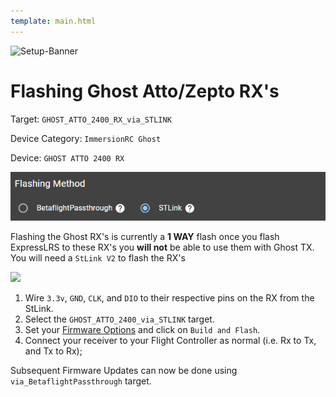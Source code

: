 ```yaml
---
template: main.html
---
```


![Setup-Banner](https://raw.githubusercontent.com/ExpressLRS/ExpressLRS-hardware/master/img/quick-start.png)

# Flashing Ghost Atto/Zepto RX's

Target: `GHOST_ATTO_2400_RX_via_STLINK`

Device Category: `ImmersionRC Ghost`

Device: `GHOST ATTO 2400 RX`

![via STLink](../../assets/images/Method_RX_STLink-stm.png)

Flashing the Ghost RX's is currently a **1 WAY** flash once you flash ExpressLRS to these RX's you **will not** be able to use them with Ghost TX.  You will need a `StLink V2` to flash the RX's

<img src="https://github.com/ExpressLRS/ExpressLRS-Hardware/raw/master/img/GHST_ATTO_V1.1_PINOUT.png" width = "30%">

1. Wire `3.3v`, `GND`, `CLK`, and `DIO` to their respective pins on the RX from the StLink.
2. Select the `GHOST_ATTO_2400_via_STLINK` target.
3. Set your [Firmware Options](../firmware-options.md) and click on `Build and Flash`.
4. Connect your receiver to your Flight Controller as normal (i.e. Rx to Tx, and Tx to Rx);

Subsequent Firmware Updates can now be done using `via_BetaflightPassthrough` target.

